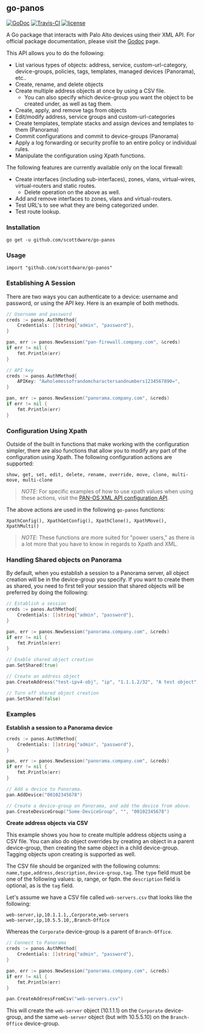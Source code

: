 ## go-panos
[![GoDoc](https://godoc.org/github.com/scottdware/go-panos?status.svg)](https://godoc.org/github.com/scottdware/go-panos) [![Travis-CI](https://travis-ci.org/scottdware/go-panos.svg?branch=master)](https://travis-ci.org/scottdware/go-panos)
[![license](http://img.shields.io/badge/license-MIT-red.svg?style=flat)](https://raw.githubusercontent.com/scottdware/go-panos/master/LICENSE)

A Go package that interacts with Palo Alto devices using their XML API. For official package documentation, please visit the [Godoc][godoc-go-panos] page.

This API allows you to do the following:

* List various types of objects: address, service, custom-url-category, device-groups, policies, tags, templates, managed devices (Panorama), etc..
* Create, rename, and delete objects
* Create multiple address objects at once by using a CSV file.
    * You can also specify which device-group you want the object to be created under, as well as tag them.
* Create, apply, and remove tags from objects
* Edit/modify address, service groups and custom-url-categories
* Create templates, template stacks and assign devices and templates to them (Panorama)
* Commit configurations and commit to device-groups (Panorama)
* Apply a log forwarding or security profile to an entire policy or individual rules.
* Manipulate the configuration using Xpath functions.

The following features are currently available only on the local firewall:

* Create interfaces (including sub-interfaces), zones, vlans, virtual-wires, virtual-routers and static routes.
    * Delete operation on the above as well.
* Add and remove interfaces to zones, vlans and virtual-routers.
* Test URL's to see what they are being categorized under.
* Test route lookup.

### Installation

`go get -u github.com/scottdware/go-panos`

### Usage

`import "github.com/scottdware/go-panos"`

### Establishing A Session

There are two ways you can authenticate to a device: username and password, or using the API key. Here is an
example of both methods.

```Go
// Username and password
creds := panos.AuthMethod{
    Credentials: []string{"admin", "password"},
}

pan, err := panos.NewSession("pan-firewall.company.com", &creds)
if err != nil {
    fmt.Println(err)
}

// API key
creds := panos.AuthMethod{
    APIKey: "Awholemessofrandomcharactersandnumbers1234567890=",
}

pan, err := panos.NewSession("panorama.company.com", &creds)
if err != nil {
    fmt.Println(err)
}
```

### Configuration Using Xpath

Outside of the built in functions that make working with the configuration simpler, there are also functions that
allow you to modify any part of the configuration using Xpath. The following configuration actions are supported:

`show, get, set, edit, delete, rename, override, move, clone, multi-move, multi-clone`

> *NOTE*: For specific examples of how to use xpath values when using these actions, visit the [PAN-OS XML API configuration API][pan-xml-api-config].

The above actions are used in the following `go-panos` functions:

`XpathConfig(), XpathGetConfig(), XpathClone(), XpathMove(), XpathMulti()`

> *NOTE*: These functions are more suited for "power users," as there is a lot more that you have to know in regards to
Xpath and XML.

### Handling Shared objects on Panorama

By default, when you establish a session to a Panorama server, all object creation will be in the 
device-group you specify. If you want to create them as shared, you need to first tell your session
that shared objects will be preferred by doing the following:

```Go
// Establish a session
creds := panos.AuthMethod{
    Credentials: []string{"admin", "password"},
}

pan, err := panos.NewSession("panorama.company.com", &creds)
if err != nil {
    fmt.Println(err)
}

// Enable shared object creation
pan.SetShared(true)

// Create an address object
pan.CreateAddress("test-ipv4-obj", "ip", "1.1.1.2/32", "A test object")

// Turn off shared object creation
pan.SetShared(false)
```

### Examples

**Establish a session to a Panorama device**

```Go
creds := panos.AuthMethod{
    Credentials: []string{"admin", "password"},
}

pan, err := panos.NewSession("panorama.company.com", &creds)
if err != nil {
    fmt.Println(err)
}

// Add a device to Panorama.
pan.AddDevice("00102345678")

// Create a device-group on Panorama, and add the device from above.
pan.CreateDeviceGroup("Some-DeviceGroup", "", "00102345678")
```

**Create address objects via CSV**

This example shows you how to create multiple address objects using a CSV file. You can also do object overrides
by creating an object in a parent device-group, then creating the same object in a child device-group. Tagging
objects upon creating is supported as well.

The CSV file should be organized with the following columns: `name,type,address,description,device-group,tag`. The `type` field
must be one of the following values: ip, range, or fqdn. the `description` field is optional, as is the `tag` field.

Let's assume we have a CSV file called `web-servers.csv` that looks like the following:

```
web-server,ip,10.1.1.1,,Corporate,web-servers
web-server,ip,10.5.5.10,,Branch-Office
```

Whereas the `Corporate` device-group is a parent of `Branch-Office`.

```Go
// Connect to Panorama
creds := panos.AuthMethod{
    Credentials: []string{"admin", "password"},
}

pan, err := panos.NewSession("panorama.company.com", &creds)
if err != nil {
    fmt.Println(err)
}

pan.CreateAddressFromCsv("web-servers.csv")
```

This will create the `web-server` object (10.1.1.1) on the `Corporate` device-group, and the same `web-server` object (but with 10.5.5.10) on the `Branch-Office` device-group.

[godoc-go-panos]: http://godoc.org/github.com/scottdware/go-panos
[license]: https://github.com/scottdware/go-panos/blob/master/LICENSE
[pan-xml-api-config]: https://www.paloaltonetworks.com/documentation/80/pan-os/xml-api/pan-os-xml-api-request-types/configuration-api
